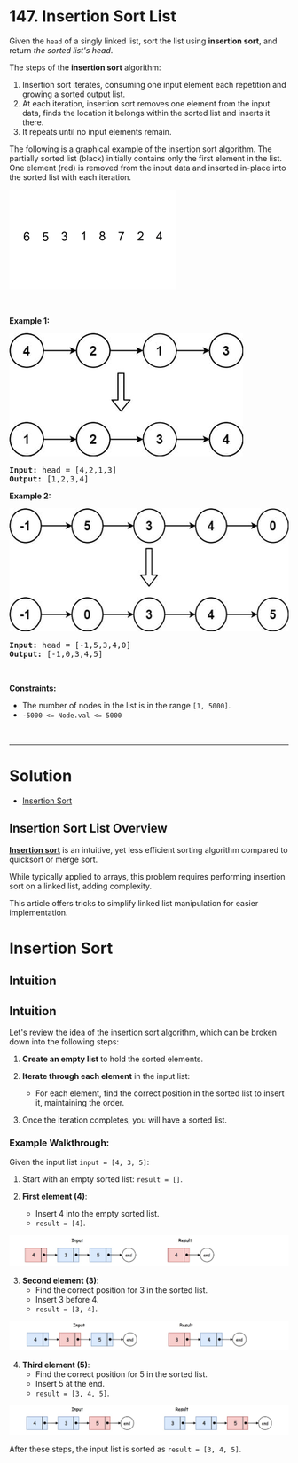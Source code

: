 # 147. Insertion Sort List

<p>Given the <code>head</code> of a singly linked list, sort the list using <strong>insertion sort</strong>, and return <em>the sorted list's head</em>.</p>

<p>The steps of the <strong>insertion sort</strong> algorithm:</p>

<ol>
  <li>Insertion sort iterates, consuming one input element each repetition and growing a sorted output list.</li>
  <li>At each iteration, insertion sort removes one element from the input data, finds the location it belongs within the sorted list and inserts it there.</li>
  <li>It repeats until no input elements remain.</li>
</ol>

<p>The following is a graphical example of the insertion sort algorithm. The partially sorted list (black) initially contains only the first element in the list. One element (red) is removed from the input data and inserted in-place into the sorted list with each iteration.</p>
<img alt="" src="img/147-3.gif" style="height: 180px; width: 300px;">
<p>&nbsp;</p>
<p><strong class="example">Example 1:</strong></p>
<img alt="" src="img/147-1.jpg" style="width: 422px; height: 222px;">
<pre><strong>Input:</strong> head = [4,2,1,3]
<strong>Output:</strong> [1,2,3,4]
</pre>

<p><strong class="example">Example 2:</strong></p>
<img alt="" src="img/147-2.jpg" style="width: 542px; height: 222px;">
<pre><strong>Input:</strong> head = [-1,5,3,4,0]
<strong>Output:</strong> [-1,0,3,4,5]
</pre>

<p>&nbsp;</p>
<p><strong>Constraints:</strong></p>

<ul>
  <li>The number of nodes in the list is in the range <code>[1, 5000]</code>.</li>
  <li><code>-5000 &lt;= Node.val &lt;= 5000</code></li>
</ul>

<br>

---

# Solution
- [Insertion Sort](#insertion-sort)


## Insertion Sort List Overview

[**Insertion sort**](https://en.wikipedia.org/wiki/Insertion_sort) is an intuitive, yet less efficient sorting algorithm compared to quicksort or merge sort.

While typically applied to arrays, this problem requires performing insertion sort on a linked list, adding complexity.

This article offers tricks to simplify linked list manipulation for easier implementation.

# Insertion Sort

## **Intuition**

## Intuition

Let's review the idea of the insertion sort algorithm, which can be broken down into the following steps:

1. **Create an empty list** to hold the sorted elements.

2. **Iterate through each element** in the input list:
    - For each element, find the correct position in the sorted list to insert it, maintaining the order.

3. Once the iteration completes, you will have a sorted list.

### Example Walkthrough:

Given the input list `input = [4, 3, 5]`:

1. Start with an empty sorted list: `result = []`.

2. **First element (4)**:
    - Insert 4 into the empty sorted list.
    - `result = [4]`.

![](img/147-4.jpg)

3. **Second element (3)**:
    - Find the correct position for 3 in the sorted list.
    - Insert 3 before 4.
    - `result = [3, 4]`.

![](img/147-5.jpg)

4. **Third element (5)**:
    - Find the correct position for 5 in the sorted list.
    - Insert 5 at the end.
    - `result = [3, 4, 5]`.

![](img/147-6.jpg)

After these steps, the input list is sorted as `result = [3, 4, 5]`.

